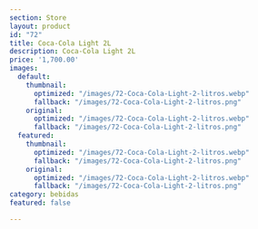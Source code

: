 ```yaml
---
section: Store
layout: product
id: "72"
title: Coca-Cola Light 2L
description: Coca-Cola Light 2L
price: '1,700.00'
images:
  default:
    thumbnail:
      optimized: "/images/72-Coca-Cola-Light-2-litros.webp"
      fallback: "/images/72-Coca-Cola-Light-2-litros.png"
    original:
      optimized: "/images/72-Coca-Cola-Light-2-litros.webp"
      fallback: "/images/72-Coca-Cola-Light-2-litros.png"
  featured:
    thumbnail:
      optimized: "/images/72-Coca-Cola-Light-2-litros.webp"
      fallback: "/images/72-Coca-Cola-Light-2-litros.png"
    original:
      optimized: "/images/72-Coca-Cola-Light-2-litros.webp"
      fallback: "/images/72-Coca-Cola-Light-2-litros.png"
category: bebidas
featured: false

---
```

